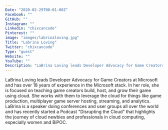 ```yaml
---
Date: "2020-02-29T00:01:00Z"
Facebook: ""
GitHub: ""
Instagram: ""
Linkedin: "chixcancode"
Pinterest: ""
image: "images/labrinaloving.jpg"
Title: "Labrina Loving"
Twitter: "chixcancode"
Type: "guest"
Website: ""
YouTube: ""
Description: "LaBrina Loving leads Developer Advocacy for Game Creators at Microsoft and has over 18 years of experience in the Microsoft stack. In her role, she is focused on teaching game creators build, host, and grow their game using cloud."
---
```

LaBrina Loving leads Developer Advocacy for Game Creators at Microsoft and has over 18 years of experience in the Microsoft stack. In her role, she is focused on teaching game creators build, host, and grow their game using cloud. She works with them to leverage the cloud for things like game production, multiplayer game server hosting, streaming, and analytics. LaBrina is a speaker doing conferences and user groups all over the world and has recently started a Podcast "Disrupting the Cloud" that highlights the journey of cloud newbies and professionals in cloud computing, especially women and BiPOC.